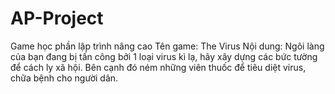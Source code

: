 # AP-Project
Game học phần lập trình nâng cao
Tên game: The Virus
Nội dung: Ngôi làng của bạn đang bị tấn công bởi 1 loại virus kì lạ, hãy xây dựng các bức tường để cách ly xã hội. Bên cạnh đó ném những viên thuốc để tiêu diệt virus, chữa bệnh cho người dân.
